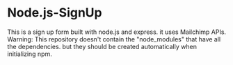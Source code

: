 # Node.js-SignUp
This is a sign up form built with node.js and express. it uses Mailchimp APIs.
Warning: This repository doesn't contain the "node_modules" that have all the dependencies. but they should be created automatically when initializing npm.
